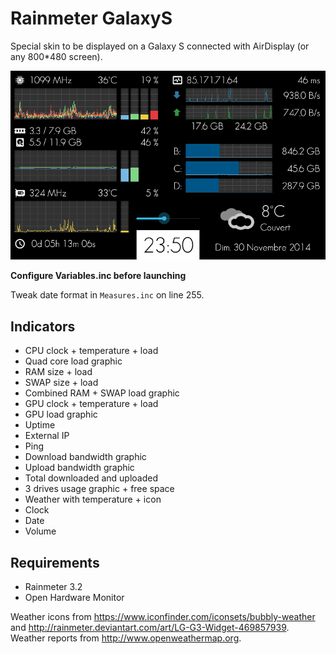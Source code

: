 # Rainmeter GalaxyS

Special skin to be displayed on a Galaxy S connected with AirDisplay (or any 800*480 screen).

![screenshot](Screenshot.png)

**Configure Variables.inc before launching**

Tweak date format in `Measures.inc` on line 255.

## Indicators

 * CPU clock + temperature + load
 * Quad core load graphic
 * RAM size + load
 * SWAP size + load
 * Combined RAM + SWAP load graphic
 * GPU clock + temperature + load
 * GPU load graphic
 * Uptime
 * External IP
 * Ping
 * Download bandwidth graphic
 * Upload bandwidth graphic
 * Total downloaded and uploaded
 * 3 drives usage graphic + free space
 * Weather with temperature + icon
 * Clock
 * Date
 * Volume
 
## Requirements

 * Rainmeter 3.2
 * Open Hardware Monitor
 

Weather icons from https://www.iconfinder.com/iconsets/bubbly-weather and http://rainmeter.deviantart.com/art/LG-G3-Widget-469857939.  
Weather reports from http://www.openweathermap.org.
